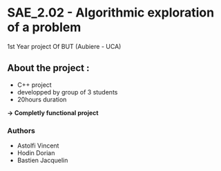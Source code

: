 # SAE_2.02 - Algorithmic exploration  of a problem

1st Year project Of BUT (Aubiere - UCA)

## About the project :

- C++ project
- developped by group of 3 students
- 20hours duration

**-> Completly functional project**

### Authors

- Astolfi Vincent
- Hodin Dorian
- Bastien Jacquelin
